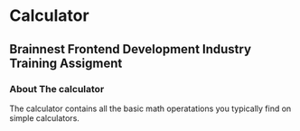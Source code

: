 <h1>Calculator</h1>
<h2>Brainnest Frontend Development Industry Training Assigment</h2>

<h3>About The calculator</h3>
The calculator contains all the basic math operatations you typically 
find on simple calculators.
